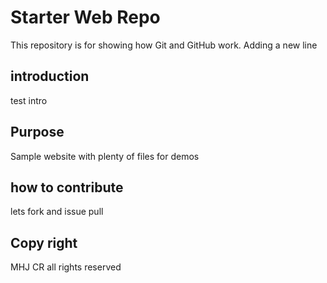 # Starter Web Repo

This repository is for showing how Git and GitHub work. Adding a new line

## introduction

test intro

## Purpose

Sample website with plenty of files for demos

## how to contribute

lets fork and issue pull

## Copy right

MHJ CR all rights reserved